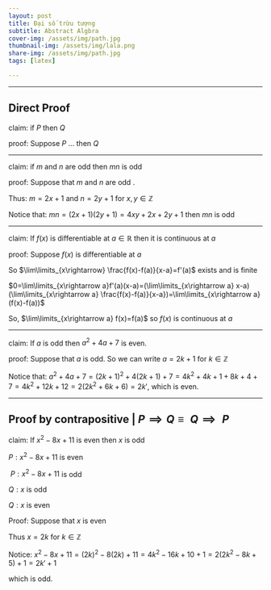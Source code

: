 ```yaml
---
layout: post
title: Đại số trừu tượng 
subtitle: Abstract Algbra
cover-img: /assets/img/path.jpg
thumbnail-img: /assets/img/lala.png
share-img: /assets/img/path.jpg
tags: [latex]

---
```



<style TYPE="text/css">
code.has-jax {font: inherit; font-size: 100%; background: inherit; border: inherit;}
</style>
<script type="text/x-mathjax-config">
MathJax.Hub.Config({
    tex2jax: {
        inlineMath: [['$','$'], ['\\(','\\)']],
        skipTags: ['script', 'noscript', 'style', 'textarea', 'pre'] // removed 'code' entry
    }
});
MathJax.Hub.Queue(function() {
    var all = MathJax.Hub.getAllJax(), i;
    for(i = 0; i < all.length; i += 1) {
        all[i].SourceElement().parentNode.className += ' has-jax';
    }
});
</script>
<script type="text/javascript" src="https://cdnjs.cloudflare.com/ajax/libs/mathjax/2.7.4/MathJax.js?config=TeX-AMS_HTML-full"></script>

----------------

## Direct Proof

claim: if $P$ then $Q$

proof: Suppose $P$ ... then $Q$

------------------

claim: if $m$ and $n$ are odd then $mn$ is odd

proof: Suppose that $m$ and $n$ are odd . 

Thus: $m=2x+1$ and $n=2y+1$ for $x,y\in \mathbb{Z}$

Notice that: $mn=(2x+1)(2y+1) = 4xy+2x+2y+1$ then $mn$ is odd 

----------------------

claim: If $f(x)$ is differentiable at $a\in \mathbb{R}$ then it is continuous at $a$

proof: Suppose $f(x)$ is differentiable at $a$ 

So $\lim\limits_{x\rightarrow} \frac{f(x)-f(a)}{x-a}=f'(a)$ exists and is finite

$0=\lim\limits_{x\rightarrow a}f'(a)(x-a)=(\lim\limits_{x\rightarrow a} x-a)(\lim\limits_{x\rightarrow a} \frac{f(x)-f(a)}{x-a})=\lim\limits_{x\rightarrow a} (f(x)-f(a))$

So, $\lim\limits_{x\rightarrow a} f(x)=f(a)$ so $f(x)$ is continuous at $a$

-----------------------

claim: If $a$ is odd then $a^2+4a+7$ is even.

proof: Suppose that $a$ is odd. So we can write $a=2k+1$ for $k\in \mathbb{Z}$

Notice that: $a^2+4a+7=(2k+1)^2+4(2k+1)+7=4k^2+4k+1+8k+4+7=4k^2+12k+12=2(2k^2+6k+6)=2k'$, which is even.

-----------------------

## Proof by contrapositive  | $P\implies Q \equiv \text{~}Q \implies\text{~}P$

claim: If $x^2-8x+11$ is even then $x$ is odd

$P:x^2-8x+11$ is even

$\text{~}P: x^2-8x+11$ is odd

$Q: x$ is odd

$Q: x$ is even

Proof: Suppose that $x$ is even 

Thus $x=2k$ for $k\in \mathbb{Z}$

Notice: $x^2-8x+11=(2k)^2-8(2k)+11=4k^2-16k+10+1=2(2k^2-8k+5)+1=2k'+1$

which is odd. 


